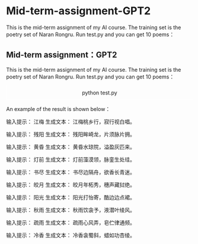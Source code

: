 # Mid-term-assignment-GPT2
This is the mid-term assignment of my AI course. The training set is the poetry set of Naran Rongru. Run test.py and you can get 10 poems：
## Mid-term assignment：GPT2

This is the mid-term assignment of my AI course. The training set is the poetry set of Naran Rongru. Run test.py and you can get 10 poems：

<div style="border: 1px solid #fff; padding: 10px; margin: 10px 0; text-align: center;">
python test.py
</div>


An example of the result is shown below：

输入提示： 江梅
生成文本： 江梅桃乡行，寂行视白唱。

输入提示： 残阳
生成文本： 残阳眸崎龙，片须脉片拥。

输入提示： 黄昏
生成文本： 黄昏水琼院，溢盈灰匹来。

输入提示： 灯前
生成文本： 灯前藻漠领，脉銮生处珪。

输入提示： 书尽
生成文本： 书尽边隔舟，欲香长青迷。

输入提示： 皎月
生成文本： 皎月年柘秀，穗声藏挝绝。

输入提示： 阳光
生成文本： 阳光打怡寄，酷边边点裙。

输入提示： 秋雨
生成文本： 秋雨饮衾予，液潜叶绫风。

输入提示： 疏雨
生成文本： 疏雨心风弄，皂伫律通频。

输入提示： 冷香
生成文本： 冷香衾蜀斜，蜡如功杏绫。

